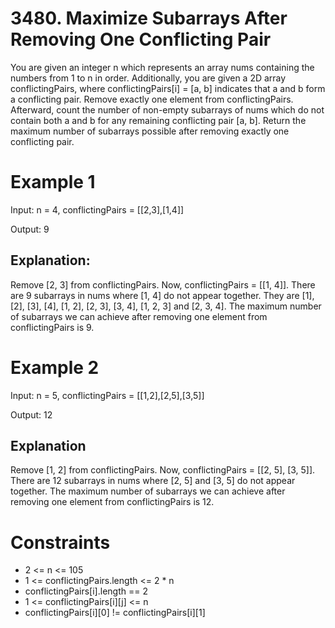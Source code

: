 # 3480. Maximize Subarrays After Removing One Conflicting Pair

You are given an integer n which represents an array nums containing the numbers from 1 to n in order. Additionally, you are given a 2D array conflictingPairs, where conflictingPairs[i] = [a, b] indicates that a and b form a conflicting pair.
Remove exactly one element from conflictingPairs. Afterward, count the number of non-empty subarrays of nums which do not contain both a and b for any remaining conflicting pair [a, b].
Return the maximum number of subarrays possible after removing exactly one conflicting pair.

# Example 1

Input: n = 4, conflictingPairs = [[2,3],[1,4]]

Output: 9

## Explanation:

Remove [2, 3] from conflictingPairs. Now, conflictingPairs = [[1, 4]].
There are 9 subarrays in nums where [1, 4] do not appear together. They are [1], [2], [3], [4], [1, 2], [2, 3], [3, 4], [1, 2, 3] and [2, 3, 4].
The maximum number of subarrays we can achieve after removing one element from conflictingPairs is 9.

# Example 2

Input: n = 5, conflictingPairs = [[1,2],[2,5],[3,5]]

Output: 12

## Explanation

Remove [1, 2] from conflictingPairs. Now, conflictingPairs = [[2, 5], [3, 5]].
There are 12 subarrays in nums where [2, 5] and [3, 5] do not appear together.
The maximum number of subarrays we can achieve after removing one element from conflictingPairs is 12.

# Constraints

- 2 <= n <= 105
- 1 <= conflictingPairs.length <= 2 \* n
- conflictingPairs[i].length == 2
- 1 <= conflictingPairs[i][j] <= n
- conflictingPairs[i][0] != conflictingPairs[i][1]
